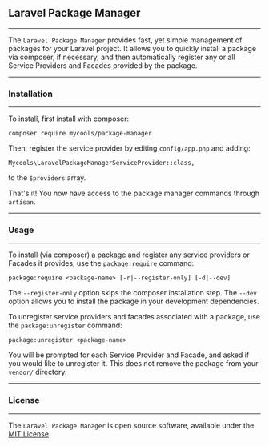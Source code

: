 ## Laravel Package Manager ##
---

The `Laravel Package Manager` provides fast, yet simple management of packages for your Laravel project.
It allows you to quickly install a package via composer, if necessary, and then automatically register any or all Service Providers and Facades provided by the package.

---
### Installation
---

To install, first install with composer: 

	composer require mycools/package-manager
	
Then, register the service provider by editing `config/app.php` and adding:

	Mycools\LaravelPackageManagerServiceProvider::class,
	
to the `$providers` array.
	
That's it! You now have access to the package manager commands through `artisan`.

---
### Usage
---

To install (via composer) a package and register any service providers or Facades it provides, use the `package:require` command:

	package:require <package-name> [-r|--register-only] [-d|--dev]
	
The `--register-only` option skips the composer installation step.
		The `--dev` option allows you to install the package in your development dependencies.

To unregister service providers and facades associated with a package, use the `package:unregister` command:

	package:unregister <package-name>

You will be prompted for each Service Provider and Facade, and asked if you would like to unregister it.  This does not remove the package from your `vendor/` directory.

---
### License
---
The `Laravel Package Manager` is open source software, available under the [MIT License](LICENSE).
